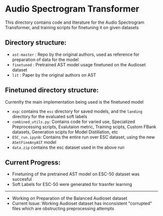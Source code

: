# Audio Spectrogram Transformer

This directory contains code and literature for the Audio Spectrogram Transformer, and training scripts for finetuning it on given datasets


## Directory structure:

- `ast-master` : Repo by the original authors, used as reference for preparation of data for the model
- `finetuned` : Pretrained AST model usage finetuned on the Audioset dataset
- `lit` : Paper by the original authors on AST


## Finetuned directory structure:

Currenlty the main implementation being used is the finetuned model

- `exp`: contains the `esc` directory for saved models, and the `landing` directory for the evaluated soft labels
- `combined_utils.py`: Contains code for varied use, Specialized Preprocessing scripts, Evalutaion metric, Training scipts, Custom FBank datasets, Generation scipts for Model Distillation, etc
- `ESC_run.ipynb`: Contains the entire run over ESC dataset, using the new `ASetFineAnyAST` model
- `data.zip` contains the esc dataset used in the above run




## Current Progress:

- Finetuning of the pretrained AST model on ESC-50 dataset was succesful
- Soft Labels for ESC-50 were generated for trasnfer learning

-----------------------------------

- Working on Preparation of the Balanced Audioset dataset
- Current Issue: Working Audioset dataset has inconsistent "corrupted" files which are obstructing preprocessing attempts